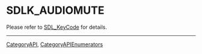 # SDLK_AUDIOMUTE

Please refer to [SDL_KeyCode](SDL_KeyCode) for details.

----
[CategoryAPI](CategoryAPI), [CategoryAPIEnumerators](CategoryAPIEnumerators)

